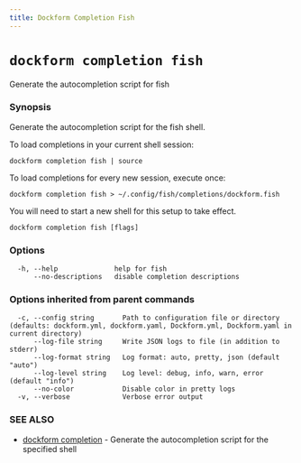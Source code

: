 ```yaml
---
title: Dockform Completion Fish
---
```


# `dockform completion fish`

Generate the autocompletion script for fish

### Synopsis

Generate the autocompletion script for the fish shell.

To load completions in your current shell session:

	dockform completion fish | source

To load completions for every new session, execute once:

	dockform completion fish > ~/.config/fish/completions/dockform.fish

You will need to start a new shell for this setup to take effect.


```
dockform completion fish [flags]
```

### Options

```
  -h, --help              help for fish
      --no-descriptions   disable completion descriptions
```

### Options inherited from parent commands

```
  -c, --config string       Path to configuration file or directory (defaults: dockform.yml, dockform.yaml, Dockform.yml, Dockform.yaml in current directory)
      --log-file string     Write JSON logs to file (in addition to stderr)
      --log-format string   Log format: auto, pretty, json (default "auto")
      --log-level string    Log level: debug, info, warn, error (default "info")
      --no-color            Disable color in pretty logs
  -v, --verbose             Verbose error output
```

### SEE ALSO

* [dockform completion](/cli/dockform_completion)	 - Generate the autocompletion script for the specified shell


